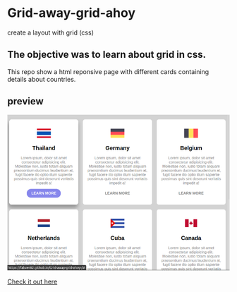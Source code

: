 # Grid-away-grid-ahoy
create a layout with grid (css)

## The objective was to learn about grid in css. 

This repo show a html reponsive page with different cards containing details about countries. 

## preview
![preview](gridcss.png)

[Check it out here](https://fabver82.github.io/Grid-away-grid-ahoy-/)
